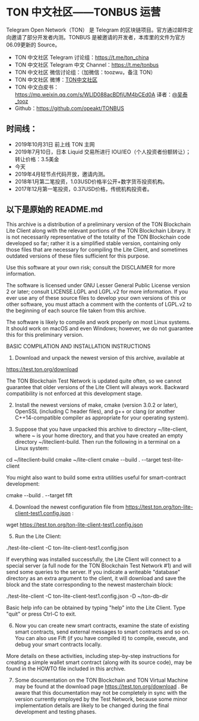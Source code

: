 # TON 中文社区——TONBUS 运营

Telegram Open Network（TON） 是 Telegram 的区块链项目。官方通过邮件定向邀请了部分开发者内测。TONBUS 是被邀请的开发者，本库里的文件为官方06.09更新的 Source。

- TON 中文社区 Telegram 讨论组：https://t.me/ton_china     
- TON 中文社区 Telegram 中文 Channel：https://t.me/tonbus
- TON 中文社区 微信讨论组：（加微信：toozwu，备注 TON）
- TON 中文社区 微博：[TON中文社区](https://weibo.com/sharing2)
- TON 中文白皮书：https://mp.weixin.qq.com/s/WLlD088acBDfjUM4bCEd0A 译者：[@吴泰_tooz](https://mp.weixin.qq.com/s/WLlD088acBDfjUM4bCEd0A )
- Github：https://github.com/opeakt/TONBUS

## 时间线：

- 2019年10月31日 前上线 TON 主网
- 2019年7月10日，日本 Liquid 交易所进行 IOU/IEO（个人投资者份额转让）；转让价格：3.5美金
- 今天
- 2019年4月轻节点代码开放，邀请内测。
- 2018年1月第二笔投资，1.03USD价格半公开+数字货币投资机构。
- 2017年12月第一笔投资，0.37USD价格，传统机构投资者。

## 以下是原始的 README.md


This archive is a distribution of a preliminary version of the TON Blockchain Lite Client along with the relevant portions of the TON Blockchain Library. It is not necessarily representative of the totality of the TON Blockchain code developed so far; rather it is a simplified stable version, containing only those files that are necessary for compiling the Lite Client, and sometimes outdated versions of these files sufficient for this purpose.

Use this software at your own risk; consult the DISCLAIMER for more information.

The software is licensed under GNU Lesser General Public License version 2 or later; consult LICENSE.LGPL and LGPL.v2 for more information. If you ever use any of these source files to develop your own versions of this or other software, you must attach a comment with the contents of LGPL.v2 to the beginning of each source file taken from this archive.

The software is likely to compile and work properly on most Linux systems. It should work on macOS and even Windows; however, we do not guarantee this for this preliminary version.

BASIC COMPILATION AND INSTALLATION INSTRUCTIONS

1) Download and unpack the newest version of this archive, available at

https://test.ton.org/download

The TON Blockchain Test Network is updated quite often, so we cannot guarantee that older versions of the Lite Client will always work. Backward compatibility is not enforced at this development stage.

2) Install the newest versions of make, cmake (version 3.0.2 or later), OpenSSL (including C header files), and g++ or clang (or another C++14-compatible compiler as appropriate for your operating system).

3) Suppose that you have unpacked this archive to directory ~/lite-client, where ~ is your home directory, and that you have created an empty directory ~/liteclient-build. Then run the following in a terminal on a Linux system:

cd ~/liteclient-build
cmake ~/lite-client
cmake --build . --target test-lite-client

You might also want to build some extra utilities useful for smart-contract development:

cmake --build . --target fift

4) Download the newest configuration file from https://test.ton.org/ton-lite-client-test1.config.json :

wget https://test.ton.org/ton-lite-client-test1.config.json

5) Run the Lite Client:

./test-lite-client -C ton-lite-client-test1.config.json

If everything was installed successfully, the Lite Client will connect to a special server (a full node for the TON Blockchain Test Network #1) and will send some queries to the server.
If you indicate a writeable "database" directory as an extra argument to the client, it will download and save the block and the state corresponding to the newest masterchain block:

./test-lite-client -C ton-lite-client-test1.config.json -D ~/ton-db-dir

Basic help info can be obtained by typing "help" into the Lite Client. Type "quit" or press Ctrl-C to exit.

6) Now you can create new smart contracts, examine the state of existing smart contracts, send external messages to smart contracts and so on. You can also use Fift (if you have compiled it) to compile, execute, and debug your smart contracts locally.

More details on these activities, including step-by-step instructions for creating a simple wallet smart contract (along with its source code), may be found in the HOWTO file included in this archive.

7) Some documentation on the TON Blockchain and TON Virtual Machine may be found at the download page https://test.ton.org/download . Be aware that this documentation may not be completely in sync with the version currently employed by the Test Network, because some minor implementation details are likely to be changed during the final development and testing phases.

```

```

